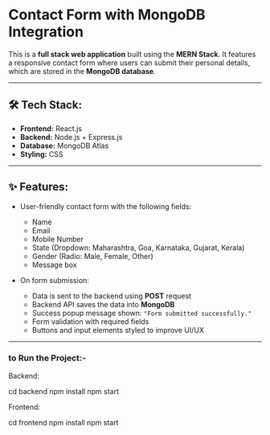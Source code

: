 # Contact Form with MongoDB Integration

This is a **full stack web application** built using the **MERN Stack**. It features a responsive contact form where users can submit their personal details, which are stored in the **MongoDB database**.

---

## 🛠️ Tech Stack:
- **Frontend:** React.js  
- **Backend:** Node.js + Express.js  
- **Database:** MongoDB Atlas  
- **Styling:** CSS

---

## ✨ Features:
- User-friendly contact form with the following fields:
  - Name
  - Email
  - Mobile Number
  - State (Dropdown: Maharashtra, Goa, Karnataka, Gujarat, Kerala)
  - Gender (Radio: Male, Female, Other)
  - Message box

- On form submission:
  - Data is sent to the backend using **POST** request
  - Backend API saves the data into **MongoDB**
  - Success popup message shown: `"Form submitted successfully."`
  - Form validation with required fields
  - Buttons and input elements styled to improve UI/UX

---

### to Run the Project:-

 Backend:

cd backend
npm install
npm start

Frontend:

cd frontend
npm install
npm start
